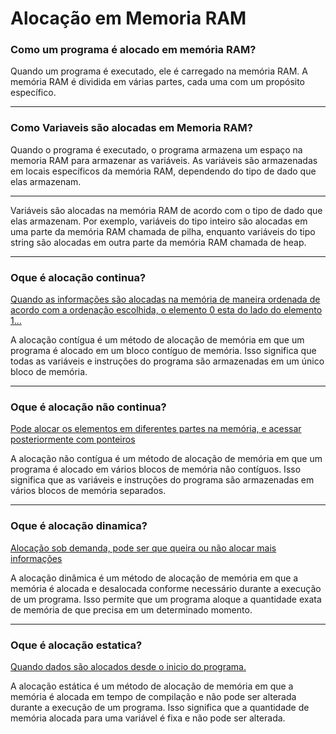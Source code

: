 # Alocação em Memoria RAM

### Como um programa é alocado em memória RAM? 

Quando um programa é executado, ele é carregado na memória RAM. A memória RAM é dividida em várias partes, cada uma com um propósito específico.

<hr>

### Como Variaveis são alocadas em Memoria RAM? 

Quando o programa é executado, o programa armazena um espaço na memoria RAM para armazenar as variáveis. As variáveis são armazenadas em locais específicos da memória RAM, dependendo do tipo de dado que elas armazenam.

<hr>

Variáveis são alocadas na memória RAM de acordo com o tipo de dado que elas armazenam. Por exemplo, variáveis do tipo inteiro são alocadas em uma parte da memória RAM chamada de pilha, enquanto variáveis do tipo string são alocadas em outra parte da memória RAM chamada de heap.

<hr>

### Oque é alocação continua? 

<u>Quando as informações são alocadas na memória de maneira ordenada de acordo com a ordenação escolhida, o elemento 0 esta do lado do elemento 1...</u>

A alocação contígua é um método de alocação de memória em que um programa é alocado em um bloco contíguo de memória. Isso significa que todas as variáveis e instruções do programa são armazenadas em um único bloco de memória.

<hr>

### Oque é alocação não continua?

<u>Pode alocar os elementos em diferentes partes na memória, e acessar posteriormente com ponteiros</u>

A alocação não contígua é um método de alocação de memória em que um programa é alocado em vários blocos de memória não contíguos. Isso significa que as variáveis e instruções do programa são armazenadas em vários blocos de memória separados.

<hr>

### Oque é alocação dinamica?

<u>Alocação sob demanda, pode ser que queira ou não alocar mais informações</u>

A alocação dinâmica é um método de alocação de memória em que a memória é alocada e desalocada conforme necessário durante a execução de um programa. Isso permite que um programa aloque a quantidade exata de memória de que precisa em um determinado momento.

<hr>

### Oque é alocação estatica?

<u>Quando dados são alocados desde o inicio do programa.</u>

A alocação estática é um método de alocação de memória em que a memória é alocada em tempo de compilação e não pode ser alterada durante a execução de um programa. Isso significa que a quantidade de memória alocada para uma variável é fixa e não pode ser alterada.